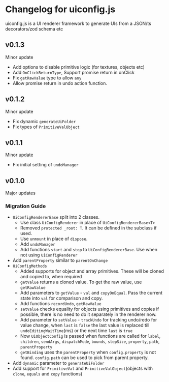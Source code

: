 # Changelog for uiconfig.js

uiconfig.js is a UI renderer framework to generate UIs from a JSON/ts decorators/zod schema etc

## v0.1.3
Minor update
- Add options to disable primitive logic (for textures, objects etc)
- Add `OnClickReturnType`, Support promise return in onClick
- Fix `getRawValue` type to allow `any`
- Allow promise return in undo action function.

## v0.1.2
Minor update
- Fix dynamic `generateUiFolder`
- Fix types of `PrimitiveValObject`

## v0.1.1
Minor update
- Fix initial setting of `undoManager`

## v0.1.0
Major updates

### Migration Guide
- `UiConfigRendererBase` split into 2 classes.
  - Use class `UiConfigRenderer` in place of `UiConfigRendererBase<T>`
  - Removed `protected _root: T`. It can be defined in the subclass if used.
  - Use `unmount` in place of `dispose`.
  - Add `undoManager`
  - Add functions `start` and `stop` to `UiConfigRendererBase`. Use when not using `UiConfigRenderer`
- Add `parentProperty` similar to `parentOnChange`
- `UiConfigMethods`
  - Added supports for object and array primitives. These will be cloned and copied to, when required  
  - `getValue` returns a cloned value. To get the raw value, use `getRawValue`
  - Add parameters to `getValue` - `val` and `copyOnEqual`. Pass the current state into `val` for comparison and copy.
  - Add functions `recordUndo`, `getRawValue`
  - `setValue` checks equality for objects using primitives and copies if possible, there is no need to do it separately in the renderer now.
  - Add parameter to `setValue` - `trackUndo` for tracking undo/redo for value change, when `last` is `false` the last value is replaced till `undoEditingWaitTime`(ms) or the next time `last` is `true`
  - Now `UiObjectConfig` is passed when functions are called for `label`, `children`, `sendArgs`, `dispatchMode`, `bounds`, `stepSize`, `property`, `path`, `parentProperty`
  - `getBinding` uses the `parentProperty` when `config.property` is not found. `config.path` can be used to pick from parent property.
- Add `dynamic` parameter to `generateUiFolder`
- Add support for `PrimitiveVal` and `PrimitiveValObject`(objects with `clone`, `equals` and `copy` functions)
